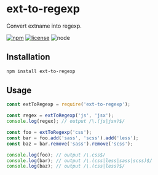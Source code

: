 # ext-to-regexp

Convert extname into regexp.

[npm-url]: https://www.npmjs.com/package/ext-to-regexp
[npm-badge]: https://img.shields.io/npm/v/ext-to-regexp.svg?style=flat-square&logo=npm
[github-url]: https://github.com/Airkro/regexp-toolset/tree/master/packages/ext-to-regexp
[node-badge]: https://img.shields.io/node/v/ext-to-regexp.svg?style=flat-square&colorB=green&logo=node.js
[license-badge]: https://img.shields.io/npm/l/ext-to-regexp.svg?style=flat-square&colorB=blue&logo=github

[![npm][npm-badge]][npm-url]
[![license][license-badge]][github-url]
![node][node-badge]

## Installation

```bash
npm install ext-to-regexp
```

## Usage

```js
const extToRegexp = require('ext-to-regexp');

const regex = extToRegexp('js', 'jsx');
console.log(regex); // output /\.(js|jsx)$/

const foo = extToRegexp('css');
const bar = foo.add('sass', 'scss').add('less');
const baz = bar.remove('sass').remove('scss');

console.log(foo); // output /\.css$/
console.log(bar); // output /\.(css|less|sass|scss)$/
console.log(baz); // output /\.(css|less)$/
```
